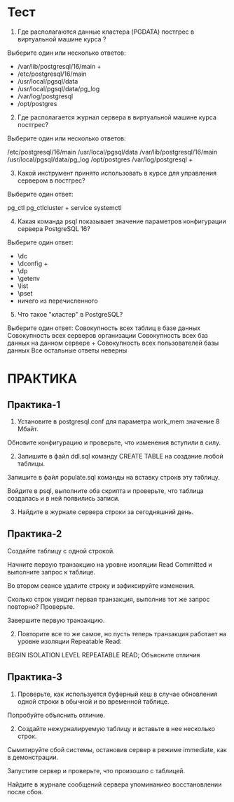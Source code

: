 # Тест


1. Где располагаются данные кластера (PGDATA) постгрес в виртуальной машине курса ?

Выберите один или несколько ответов:


* /var/lib/postgresql/16/main + 
* /etc/postgresql/16/main
* /usr/local/pgsql/data
* /usr/local/pgsql/data/pg_log
* /var/log/postgresql
* /opt/postgres


2. Где располагается журнал сервера в виртуальной машине курса постгрес?

Выберите один или несколько ответов:

/etc/postgresql/16/main
/usr/local/pgsql/data
/var/lib/postgresql/16/main
/usr/local/pgsql/data/pg_log
/opt/postgres
/var/log/postgresql +

3. Какой инструмент принято использовать в курсе для управления сервером в постгрес?

Выберите один ответ:

pg_ctl
pg_ctlcluster +
service
systemctl


4. Какая команда psql показывает значение параметров конфигурации сервера PostgreSQL 16?

Выберите один ответ:
* \dc
* \dconfig +
* \dp
* \getenv
* \list
* \pset
* ничего из перечисленного


5. Что такое "кластер" в PostgreSQL?

Выберите один ответ:
Совокупность всех таблиц в базе данных
Совокупность всех серверов организации
Совокупность всех баз данных на данном сервере +
Совокупность всех пользователей базы данных
Все остальные ответы неверны


# ПРАКТИКА

## Практика-1

1. Установите в postgresql.conf для параметра work_mem значение 8 Мбайт.

Обновите конфигурацию и проверьте, что изменения вступили в силу.

2. Запишите в файл ddl.sql команду CREATE TABLE на создание любой таблицы. 

Запишите в файл populate.sql команды на вставку строкв эту таблицу.

Войдите в psql, выполните оба скрипта и проверьте, что таблица создалась и в ней появились записи.

3. Найдите в журнале сервера строки за сегодняшний день.


## Практика-2

Создайте таблицу с одной строкой. 

Начните первую транзакцию на уровне изоляции Read Committed и выполните запрос к таблице.

Во втором сеансе удалите строку и зафиксируйте изменения.

Сколько строк увидит первая транзакция, выполнив тот же запрос повторно? Проверьте. 

Завершите первую транзакцию.

2. Повторите все то же самое, но пусть теперь транзакция работает на уровне изоляции Repeatable Read: 

BEGIN ISOLATION LEVEL REPEATABLE READ; Объясните отличия


## Практика-3

1. Проверьте, как используется буферный кеш в случае обновления одной строки в обычной и во временной таблице. 

Попробуйте объяснить отличие.

2. Создайте нежурналируемую таблицу и вставьте в нее несколько строк. 

Сымитируйте сбой системы, остановив сервер в режиме immediate, как в демонстрации.

Запустите сервер и проверьте, что произошло с таблицей.

Найдите в журнале сообщений сервера упоминаниео восстановлении после сбоя.